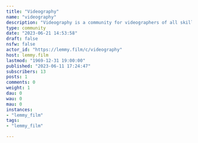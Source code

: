 ```yaml
---
title: "Videography" 
name: "videography"
description: "Videography is a community for videographers of all skill levels in fields such as weddings, events, live performances, music videos, TV, corporate, live streaming, sports, real estate, YouTube, home videos and more."
type: community
date: "2023-06-21 14:53:58"
draft: false
nsfw: false
actor_id: "https://lemmy.film/c/videography"
host: lemmy.film
lastmod: "1969-12-31 19:00:00"
published: "2023-06-11 17:24:47"
subscribers: 13
posts: 1
comments: 0
weight: 1
dau: 0
wau: 0
mau: 0
instances:
- "lemmy_film"
tags: 
- "lemmy_film"

---
```

